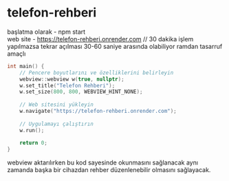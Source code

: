 # telefon-rehberi

başlatma olarak - npm start   
web site - https://telefon-rehberi.onrender.com // 30 dakika işlem yapılmazsa tekrar açılması 30-60 saniye arasında olabiliyor ramdan tasarruf amaçlı  

```c++
int main() {
    // Pencere boyutlarını ve özelliklerini belirleyin
    webview::webview w(true, nullptr);
    w.set_title("Telefon Rehberi");
    w.set_size(800, 800, WEBVIEW_HINT_NONE);
    
    // Web sitesini yükleyin
    w.navigate("https://telefon-rehberi.onrender.com");
    
    // Uygulamayı çalıştırın
    w.run();
    
    return 0;
}

```  
webview aktarılırken bu kod sayesinde okunmasını sağlanacak aynı zamanda başka bir cihazdan rehber düzenlenebilir olmasını sağlayacak.



